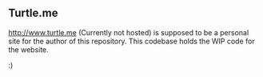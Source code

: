 ## Turtle.me
http://www.turtle.me (Currently not hosted) is supposed to be a personal site for the author of this repository.
This codebase holds the WIP code for the website.

:)